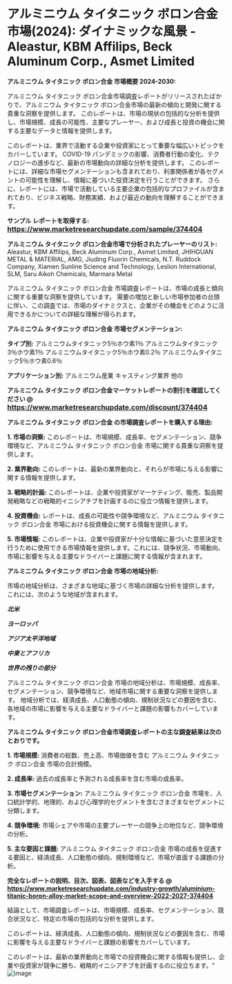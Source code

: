 # アルミニウム タイタニック ボロン合金 市場(2024): ダイナミックな風景 - Aleastur, KBM Affilips, Beck Aluminum Corp., Asmet Limited

<strong>アルミニウム タイタニック ボロン合金 市場概要 2024-2030:</strong>

アルミニウム タイタニック ボロン合金市場調査レポートがリリースされたばかりで、アルミニウム タイタニック ボロン合金市場の最新の傾向と開発に関する貴重な洞察を提供します。 このレポートは、市場の現状の包括的な分析を提供し、市場規模、成長の可能性、主要なプレーヤー、および成長と投資の機会に関する主要なデータと情報を提供します。

このレポートは、業界で活動する企業や投資家にとって重要な幅広いトピックをカバーしています。 COVID-19 パンデミックの影響、消費者行動の変化、テクノロジーの進歩など、最新の市場動向の詳細な分析を提供します。 このレポートには、詳細な市場セグメンテーションも含まれており、利害関係者が各セグメントの可能性を理解し、情報に基づいた投資決定を行うことができます。 さらに、レポートには、市場で活動している主要企業の包括的なプロファイルが含まれており、ビジネス戦略、財務実績、および最近の動向を理解することができます。



<strong>サンプル レポートを取得する: <a href=https://www.marketresearchupdate.com/sample/374404><font size=3 color=#0000ff>https://www.marketresearchupdate.com/sample/374404</font></a></strong>



<strong>アルミニウム タイタニック ボロン合金市場で分析されたプレーヤーのリスト:</strong>
Aleastur, KBM Affilips, Beck Aluminum Corp., Asmet Limited, JHIHGUAN METAL & MATERIAL, AMG, Jiuding Fluorin Chemicals, N.T. Ruddock Company, Xiamen Sunline Science and Technology, Leslion International, SLM, Saru Aikoh Chemicals, Marmara Metal

アルミニウム タイタニック ボロン合金 市場調査レポートは、市場の成長と傾向に関する重要な洞察を提供しています。 需要の増加と新しい市場参加者の台頭に伴い、この調査では、市場のダイナミクスと、企業がその機会をどのように活用できるかについての詳細な理解が得られます。



<strong>アルミニウム タイタニック ボロン合金 市場セグメンテーション:</strong>



<strong>タイプ別:</strong>
アルミニウムタイタニック5％ホウ素1％
アルミニウムタイタニック3％ホウ素1％
アルミニウムタイタニック5％ホウ素0.2％
アルミニウムタイタニック5％ホウ素0.6％



<strong>アプリケーション別:</strong>
アルミニウム産業
キャスティング業界
他の



<strong>アルミニウム タイタニック ボロン合金マーケットレポートの割引を確認してください @ <a href=https://www.marketresearchupdate.com/discount/374404><font size=3 color=#0000ff>https://www.marketresearchupdate.com/discount/374404</font></a></strong>



<strong>アルミニウム タイタニック ボロン合金 の市場調査レポートを購入する理由:</strong>



<strong>1. 市場の洞察:</strong> このレポートは、市場規模、成長率、セグメンテーション、競争環境など、アルミニウム タイタニック ボロン合金 市場に関する貴重な洞察を提供します。



<strong>2. 業界動向:</strong> このレポートは、最新の業界動向と、それらが市場に与える影響に関する情報を提供します。



<strong>3. 戦略的計画:</strong> このレポートは、企業や投資家がマーケティング、販売、製品開発戦略などの戦略的イニシアチブを計画するのに役立つ情報を提供します。



<strong>4. 投資機会:</strong> レポートは、成長の可能性や競争環境など、アルミニウム タイタニック ボロン合金 市場における投資機会に関する情報を提供します。



<strong>5. 市場情報:</strong> このレポートは、企業や投資家が十分な情報に基づいた意思決定を行うために使用できる市場情報を提供します。これには、競争状況、市場動向、市場に影響を与える主要なドライバーと課題に関する情報が含まれます。



<strong>アルミニウム タイタニック ボロン合金 市場の地域分析:</strong>

市場の地域分析は、さまざまな地域に基づく市場の詳細な分析を提供します。 これには、次のような地域が含まれます。

<em>

<strong>北米</strong></em>
<em>

<strong>ヨーロッパ</strong></em>
<em>

<strong>アジア太平洋地域</strong></em>
<em>

<strong>中東とアフリカ</strong></em>
<em>

<strong>世界の残りの部分</strong></em>

アルミニウム タイタニック ボロン合金 市場の地域分析は、市場規模、成長率、セグメンテーション、競争環境など、地域市場に関する重要な洞察を提供します。 地域分析では、経済成長、人口動態の傾向、規制状況などの要因を含む、各地域の市場に影響を与える主要なドライバーと課題の影響もカバーしています。



<strong>アルミニウム タイタニック ボロン合金市場調査レポートの主な調査結果は次のとおりです。</strong>



<strong>1. 市場規模:</strong> 消費者の総数、売上高、市場価値を含む アルミニウム タイタニック ボロン合金 市場の合計規模。



<strong>2. 成長率:</strong> 過去の成長率と予測される成長率を含む市場の成長率。



<strong>3. 市場セグメンテーション:</strong> アルミニウム タイタニック ボロン合金 市場を、人口統計学的、地理的、および心理学的セグメントを含むさまざまなセグメントに分類します。



<strong>4. 競争環境:</strong> 市場シェアや市場の主要プレーヤーの競争上の地位など、競争環境の分析。



<strong>5. 主な要因と課題:</strong> アルミニウム タイタニック ボロン合金 市場の成長を促進する要因と、経済成長、人口動態の傾向、規制環境など、市場が直面する課題の分析。



<strong><b>完全なレポートの説明、目次、図表、図表などを入手する @ <a href=https://www.marketresearchupdate.com/industry-growth/aluminium-titanic-boron-alloy-market-scope-and-overview-2022-2027-374404>https://www.marketresearchupdate.com/industry-growth/aluminium-titanic-boron-alloy-market-scope-and-overview-2022-2027-374404</a></b></strong>

結論として、市場調査レポートは、市場規模、成長率、セグメンテーション、競合状況など、特定の市場の包括的な分析を提供します。

このレポートは、経済成長、人口動態の傾向、規制状況などの要因を含む、市場に影響を与える主要なドライバーと課題の影響をカバーしています。

このレポートは、最新の業界動向と市場での投資機会に関する情報も提供し、企業や投資家が競争に勝ち、戦略的イニシアチブを計画するのに役立ちます。"
![image](https://github.com/renukap7961/renukap7961/assets/163852544/fcbed7a3-3e88-450a-9214-a12b27ea2be5)
